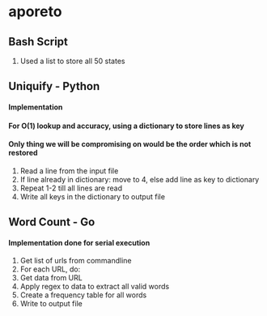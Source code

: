 # aporeto

## Bash Script
1. Used a list to store all 50 states

## Uniquify - Python
#### Implementation
#### For O(1) lookup and accuracy, using a dictionary to store lines as key
#### Only thing we will be compromising on would be the order which is not restored
1. Read a line from the input file
2. If line already in dictionary: move to 4, else add line as key to dictionary
3. Repeat 1-2 till all lines are read
4. Write all keys in the dictionary to output file

## Word Count - Go
#### Implementation done for serial execution
1. Get list of urls from commandline
2. For each URL, do:
  1. Get data from URL
  2. Apply regex to data to extract all valid words
  3. Create a frequency table for all words
  4. Write to output file
